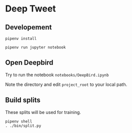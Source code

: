 # Deep Tweet

## Developement

```
pipenv install

pipenv run jupyter notebook
```

## Open Deepbird

Try to run the notebook `notebooks/DeepBird.ipynb`

Note the directory and edit `project_root` to your local path.

## Build splits

These splits will be used for training.

```
pipenv shell
. ./bin/split.py
```
